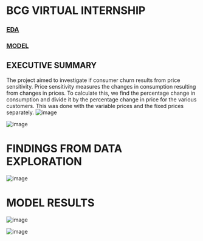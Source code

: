 # BCG VIRTUAL INTERNSHIP

### [EDA](https://www.kaggle.com/code/swintabelagyei/the-forage)
### [MODEL](https://www.kaggle.com/code/swintabelagyei/feature-engineering)
## EXECUTIVE SUMMARY
The project aimed to investigate if consumer churn results from price sensitivity.
Price sensitivity measures the changes in consumption resulting from changes in prices. To calculate this, we find the percentage change in consumption and divide it by the percentage change in price for the various customers. This was done with the variable prices and the fixed prices separately.
![image](https://github.com/Swintabel/virtual_internship_bcg/assets/66244029/1f1bb12c-2945-49a5-9a8f-3bf194a838b5)

![image](https://github.com/Swintabel/virtual_internship_bcg/assets/66244029/6607dfaa-7e4e-4c63-8e2d-fdb5f0443d75)

# FINDINGS FROM DATA EXPLORATION
![image](https://github.com/Swintabel/virtual_internship_bcg/assets/66244029/6ef2e9cd-3bfb-4c29-a010-9a20ce31311f)

# MODEL RESULTS

![image](https://github.com/Swintabel/virtual_internship_bcg/assets/66244029/0d828987-09a0-40ab-a003-8c34d50c6776)

![image](https://github.com/Swintabel/virtual_internship_bcg/assets/66244029/244edddf-8bcc-44c0-85e4-aa55eecb79db)


